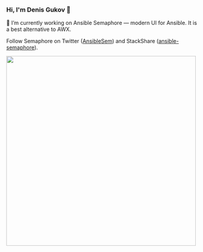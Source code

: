 ### Hi, I'm Denis Gukov 👋

🔭 I’m currently working on Ansible Semaphore &mdash; modern UI for Ansible. It is a best alternative to AWX.


Follow Semaphore on Twitter ([AnsibleSem](https://twitter.com/AnsibleSem)) and StackShare ([ansible-semaphore](https://stackshare.io/ansible-semaphore)).

<img src="https://api.star-history.com/svg?repos=ansible-semaphore/semaphore,rundeck/rundeck&type=Date)](https://star-history.com/#ansible-semaphore/semaphore,rundeck/rundeck&Date" width="500">

